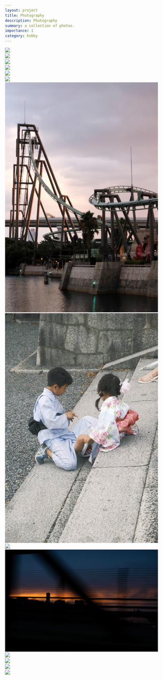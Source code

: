```yaml
---
layout: project
title: Photography
description: Photography
summary: a collection of photos.
importance: 1
category: hobby
---
```


<body class="photography-page">
  <div class="row">
    <div class="column" style="flex: 100%;">
      <img src="/assets/img/photography/DSF2578.jpg" >
    </div>
  </div>
  <div class="row">
    <div class="column" style="flex: 50%;">
      <img src="/assets/img/photography/DSF1992.jpg" >
    </div>
    <div class="column" style="flex: 50%;">
      <img src="/assets/img/photography/DSF3411.jpg" >
    </div>
  </div>
  <div class="row">
    <div class="column" style="flex: 100%;">
      <img src="/assets/img/photography/DSF4031.jpg" >
    </div>
  </div>
  <div class="row">
    <div class="column" style="flex: 75%;">
      <img src="/assets/img/photography/DSF5658.jpg" >
    </div>
    <div class="column" style="flex: 33.3%;">
      <img src="/assets/img/photography/DSF3722.jpg" >
    </div>
  </div>
  <div class="row">
    <div class="column" style="flex: 33%;">
      <img src="/assets/img/photography/DSF2586.jpg" >
    </div>
    <div class="column" style="flex: 33%;">
      <img src="/assets/img/photography/DSF3424.jpg" >
    </div>
    <div class="column" style="flex: 33%;">
      <img src="/assets/img/photography/DSF5650.jpg" >
    </div>
  </div>
  <div class="row">
    <div class="column" style="flex: 75%">
      <img src="/assets/img/DSF4632.jpg" >
    </div>
    <div class="column" style="flex: 33.3%" >
      <img src="/assets/img/photography/DSF2247.jpg" >
    </div>
  </div>
  <div class="row">
    <div class="column" style="flex: 33.33%">
      <img src="/assets/img/photography/DSF3587.jpg" >
    </div>
    <div class="column" style="flex: 75%" >
      <img src="/assets/img/photography/DSF5685.jpg" >
    </div>
  </div>
  <div class="row">
    <div class="column" style="flex: 100%;">
      <img src="/assets/img/photography/DSF5557.jpg" >
    </div>
  </div>
</body>
